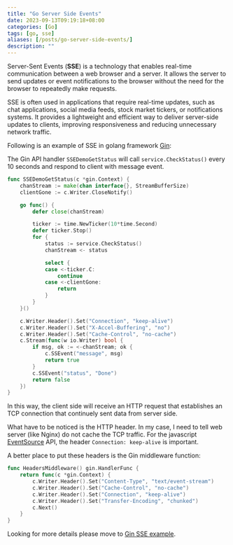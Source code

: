 ```yaml
---
title: "Go Server Side Events"
date: 2023-09-13T09:19:18+08:00
categories: [Go]
tags: [go, sse]
aliases: [/posts/go-server-side-events/]
description: ""
---
```


Server-Sent Events (**SSE**) is a technology that enables real-time communication between a web browser and a server. It allows the server to send updates or event notifications to the browser without the need for the browser to repeatedly make requests.

SSE is often used in applications that require real-time updates, such as chat applications, social media feeds, stock market tickers, or notifications systems. It provides a lightweight and efficient way to deliver server-side updates to clients, improving responsiveness and reducing unnecessary network traffic.

Following is an example of SSE in golang framework [Gin](https://github.com/gin-gonic/gin):

The Gin API handler `SSEDemoGetStatus` will call `service.CheckStatus()` every 10 seconds and respond to client with message event.

```go
func SSEDemoGetStatus(c *gin.Context) {
	chanStream := make(chan interface{}, StreamBufferSize)
	clientGone := c.Writer.CloseNotify()

	go func() {
		defer close(chanStream)

		ticker := time.NewTicker(10*time.Second)
		defer ticker.Stop()
		for {
			status := service.CheckStatus()
			chanStream <- status

			select {
			case <-ticker.C:
				continue
			case <-clientGone:
				return
			}
		}
	}()

	c.Writer.Header().Set("Connection", "keep-alive")
	c.Writer.Header().Set("X-Accel-Buffering", "no")
	c.Writer.Header().Set("Cache-Control", "no-cache")
	c.Stream(func(w io.Writer) bool {
		if msg, ok := <-chanStream; ok {
			c.SSEvent("message", msg)
			return true
		}
		c.SSEvent("status", "Done")
		return false
	})
}

```

In this way, the client side will receive an HTTP request that establishes an TCP connection that continuely sent data from server side.

What have to be noticed is the HTTP header. In my case, I need to tell web server (like Nginx) do not cache the TCP traffic. For the javascript [EventSource](https://developer.mozilla.org/en-US/docs/Web/API/EventSource) API, the header `Connection: keep-alive` is important.

A better place to put these headers is the Gin middleware function:

```go
func HeadersMiddleware() gin.HandlerFunc {
	return func(c *gin.Context) {
		c.Writer.Header().Set("Content-Type", "text/event-stream")
		c.Writer.Header().Set("Cache-Control", "no-cache")
		c.Writer.Header().Set("Connection", "keep-alive")
		c.Writer.Header().Set("Transfer-Encoding", "chunked")
		c.Next()
	}
}
```

Looking for more details please move to [Gin SSE example](https://github.com/gin-gonic/examples/blob/master/server-sent-event/main.go).
